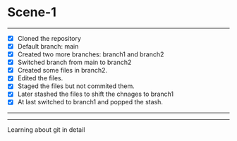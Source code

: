 # Scene-1
---
- [x] Cloned the repository
- [x] Default branch: main
- [x] Created two more branches: branch1 and branch2
- [x] Switched branch from main to branch2
- [x] Created some files in branch2.
- [x] Edited the files.
- [x] Staged the files but not commited them.
- [x] Later stashed the files to shift the chnages to branch1
- [x] At last switched to branch1 and popped the stash.
---
---
Learning about git in detail
